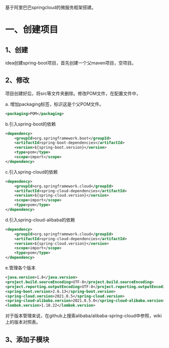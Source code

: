基于阿里巴巴springcloud的微服务框架搭建。

# 一、创建项目

## 1、创建

idea创建spring-boot项目，首先创建一个父maven项目，空项目。

## 2、修改

项目创建好后，将src等文件夹删除。修改POM文件，在配置文件中，

a. 增加packaging标签，标识这是个父POM文件。

```xml
<packaging>POM</packaging>
```

b.引入spring-boot的依赖

```xml
<dependency>
    <groupId>org.springframework.boot</groupId>
    <artifactId>spring-boot-dependencies</artifactId>
    <version>${spring-boot.version}</version>
    <type>pom</type>
    <scope>import</scope>
</dependency>
```

c.引入spring-cloud的依赖

```xml
<dependency>
    <groupId>org.springframework.cloud</groupId>
    <artifactId>spring-cloud-dependencies</artifactId>
    <version>${spring-cloud.version}</version>
    <scope>import</scope>
    <type>pom</type>
</dependency>
```

d.引入spring-cloud-alibaba的依赖

````xml
<dependency>
    <groupId>org.springframework.cloud</groupId>
    <artifactId>spring-cloud-dependencies</artifactId>
    <version>${spring-cloud.version}</version>
    <scope>import</scope>
    <type>pom</type>
</dependency>
````

e.管理各个版本

```xml
<java.version>1.8</java.version>
<project.build.sourceEncoding>UTF-8</project.build.sourceEncoding>
<project.reporting.outputEncoding>UTF-8</project.reporting.outputEncoding>
<spring-boot.version>2.6.13</spring-boot.version>
<spring-cloud.version>2021.0.5</spring-cloud.version>
<spring-cloud-alibaba.version>2021.0.5.0</spring-cloud-alibaba.version>
<lombok.version>1.18.22</lombok.version>
```

对于版本管理来说，在github上搜索alibaba/alibaba-spring-cloud中参照，wiki上的版本对照表。

## 3、添加子模块
